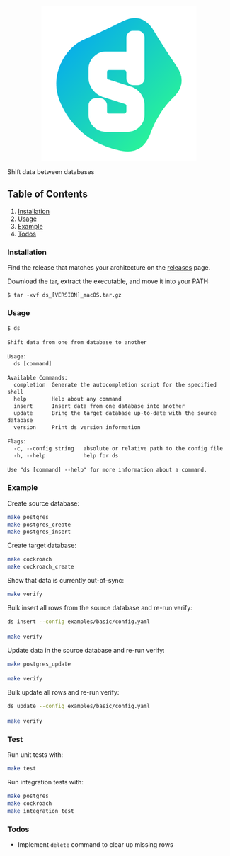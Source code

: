 <p align="center">
  <img src="assets/cover.png" alt="drawing" width="350"/>
</p>

Shift data between databases

## Table of Contents
1. [Installation](#installation)
1. [Usage](#usage)
1. [Example](#example)
1. [Todos](#todos)

### Installation

Find the release that matches your architecture on the [releases](https://github.com/codingconcepts/shift/releases) page.

Download the tar, extract the executable, and move it into your PATH:

```
$ tar -xvf ds_[VERSION]_macOS.tar.gz
```

### Usage

```
$ ds

Shift data from one from database to another

Usage:
  ds [command]

Available Commands:
  completion  Generate the autocompletion script for the specified shell
  help        Help about any command
  insert      Insert data from one database into another
  update      Bring the target database up-to-date with the source database
  version     Print ds version information

Flags:
  -c, --config string   absolute or relative path to the config file
  -h, --help            help for ds

Use "ds [command] --help" for more information about a command.
```

### Example

Create source database:
``` sh
make postgres
make postgres_create
make postgres_insert
```

Create target database:
``` sh
make cockroach
make cockroach_create
```

Show that data is currently out-of-sync:
``` sh
make verify
```

Bulk insert all rows from the source database and re-run verify:
```sh
ds insert --config examples/basic/config.yaml

make verify
```

Update data in the source database and re-run verify:
``` sh
make postgres_update

make verify
```

Bulk update all rows and re-run verify:
```sh
ds update --config examples/basic/config.yaml

make verify
```

### Test

Run unit tests with:
``` sh
make test
```

Run integration tests with:
``` sh
make postgres
make cockroach
make integration_test
```

### Todos

* Implement `delete` command to clear up missing rows